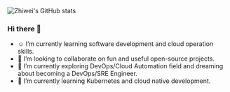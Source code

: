 ![Zhiwei's GitHub stats](https://github-readme-stats.vercel.app/api?username=ChihweiLHBird&show_icons=true)

### Hi there 👋

- ☺️ I’m currently learning software development and cloud operation skills.
- 👯 I’m looking to collaborate on fun and useful open-source projects.
- 🔭 I’m currently exploring DevOps/Cloud Automation field and dreaming about becoming a DevOps/SRE Engineer.
- 🌱 I’m currently learning Kubernetes and cloud native development.
<!--
**ChihweiLHBird/ChihweiLHBird** is a ✨ _special_ ✨ repository because its `README.md` (this file) appears on your GitHub profile.

Here are some ideas to get you started:

- 🔭 I’m currently working on ...
- 🌱 I’m currently learning ...
- 👯 I’m looking to collaborate on ...
- 🤔 I’m looking for help with ...
- 💬 Ask me about ...
- 📫 How to reach me: ...
- 😄 Pronouns: ...
- ⚡ Fun fact: ...
-->
